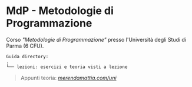 # MdP - Metodologie di Programmazione
Corso _"Metodologie di Programmazione"_ presso l'Università degli Studi di Parma (6 CFU).  
```
Guida directory:
.
└── lezioni: esercizi e teoria visti a lezione
```

> Appunti teoria: _[merendamattia.com/uni](https://www.merendamattia.com/uni.html)_
